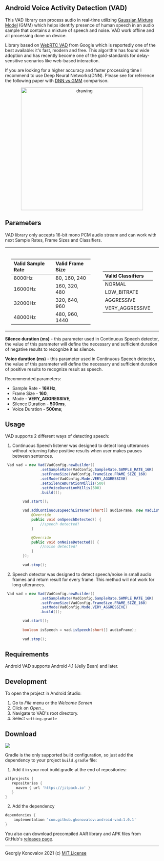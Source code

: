 ## Android Voice Activity Detection (VAD) 
This VAD library can process audio in real-time utilizing 
[Gaussian Mixture Model](http://en.wikipedia.org/wiki/Mixture_model#Gaussian_mixture_model) (GMM)
which helps identify presence of human speech in an audio sample that contains a mixture of speech 
and noise. VAD work offline and all processing done on device.
  
Library based on 
[WebRTC VAD](https://chromium.googlesource.com/external/webrtc/+/branch-heads/43/webrtc/common_audio/vad/) 
from Google which is reportedly one of the best available: it's fast, modern and free.
This  algorithm has  found  wide adoption and has recently become one of 
the gold-standards for delay-sensitive scenarios like web-based interaction.
  
If you are looking for a higher accuracy and faster processing time I recommend to use Deep Neural 
Networks(DNN). Please see for reference the following paper with 
[DNN vs GMM](https://www.microsoft.com/en-us/research/uploads/prod/2018/02/KoPhiliposeTashevZarar_ICASSP_2018.pdf)
comparison.

<p align="center">
<img src="https://raw.githubusercontent.com/gkonovalov/android-vad/master/demo.gif" alt="drawing" height="400"/>
</p>

## Parameters
VAD library only accepts 16-bit mono PCM audio stream and can work with next Sample Rates, Frame Sizes and Classifiers. 
<table>
<tr>
<td style="padding-left: 20px; padding-right: 20px;padding-top: 20px;">

| Valid Sample Rate  | Valid Frame Size  |   
|:-------------------|:------------------|   
| 8000Hz             | 80, 160, 240      |  
| 16000Hz            | 160, 320, 480     |   
| 32000Hz            | 320, 640, 960     |   
| 48000Hz            | 480, 960, 1440    |   
</td>
<td style="padding-left: 20px; padding-right: 20px;padding-top: 20px;">

| Valid Classifiers |
|:------------------|
| NORMAL            |
| LOW_BITRATE       |
| AGGRESSIVE        |
| VERY_AGGRESSIVE   |
</td>
</tr>
</table>


**Silence duration (ms)** - this parameter used in Continuous Speech detector,
the value of this parameter will define the necessary and sufficient 
duration of negative results to recognize it as silence.
 
**Voice duration (ms)** - this parameter used in Continuous Speech detector,
the value of this parameter will define the necessary and sufficient 
duration of positive results to recognize result as speech.

Recommended parameters:
* Sample Rate - **16KHz**,
* Frame Size - **160**,
* Mode - **VERY_AGGRESSIVE**,
* Silence Duration - **500ms**,
* Voice Duration - **500ms**;

## Usage
VAD supports 2 different ways of detecting speech:
1. Continuous Speech listener was designed to detect long utterances 
without returning false positive results when user makes pauses between 
sentences.
```java
 Vad vad = new Vad(VadConfig.newBuilder()
                .setSampleRate(VadConfig.SampleRate.SAMPLE_RATE_16K)
                .setFrameSize(VadConfig.FrameSize.FRAME_SIZE_160)
                .setMode(VadConfig.Mode.VERY_AGGRESSIVE)
                .setSilenceDurationMillis(500)
                .setVoiceDurationMillis(500)
                .build());

        vad.start();
        
        vad.addContinuousSpeechListener(short[] audioFrame, new VadListener() {
            @Override
            public void onSpeechDetected() {
                //speech detected!
            }

            @Override
            public void onNoiseDetected() {
                //noise detected!
            }
        });
        
        vad.stop();
```

2. Speech detector was designed to detect speech/noise in small audio 
frames and return result for every frame. This method will not work for 
long utterances.
```java
 Vad vad = new Vad(VadConfig.newBuilder()
                .setSampleRate(VadConfig.SampleRate.SAMPLE_RATE_16K)
                .setFrameSize(VadConfig.FrameSize.FRAME_SIZE_160)
                .setMode(VadConfig.Mode.VERY_AGGRESSIVE)
                .build());

        vad.start();
        
        boolean isSpeech = vad.isSpeech(short[] audioFrame);
        
        vad.stop();
```
## Requirements
Android VAD supports Android 4.1 (Jelly Bean) and later.

## Development

To open the project in Android Studio:

1. Go to *File* menu or the *Welcome Screen*
2. Click on *Open...*
3. Navigate to VAD's root directory.
4. Select `setting.gradle`

## Download
[![](https://jitpack.io/v/gkonovalov/android-vad.svg)](https://jitpack.io/#gkonovalov/android-vad)


Gradle is the only supported build configuration, so just add the dependency to your project `build.gradle` file:
1. Add it in your root build.gradle at the end of repositories:
```groovy
allprojects {
   repositories {
     maven { url 'https://jitpack.io' }
   }
}
```

2. Add the dependency
```groovy
dependencies {
    implementation 'com.github.gkonovalov:android-vad:1.0.1'
}
```

You also can download precompiled AAR library and APK files from GitHub's [releases page](https://github.com/gkonovalov/android-vad/releases).

------------
Georgiy Konovalov 2021 (c) [MIT License](https://opensource.org/licenses/MIT)